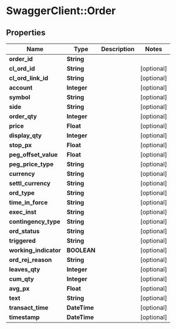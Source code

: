 # SwaggerClient::Order

## Properties
Name | Type | Description | Notes
------------ | ------------- | ------------- | -------------
**order_id** | **String** |  | 
**cl_ord_id** | **String** |  | [optional] 
**cl_ord_link_id** | **String** |  | [optional] 
**account** | **Integer** |  | [optional] 
**symbol** | **String** |  | [optional] 
**side** | **String** |  | [optional] 
**order_qty** | **Integer** |  | [optional] 
**price** | **Float** |  | [optional] 
**display_qty** | **Integer** |  | [optional] 
**stop_px** | **Float** |  | [optional] 
**peg_offset_value** | **Float** |  | [optional] 
**peg_price_type** | **String** |  | [optional] 
**currency** | **String** |  | [optional] 
**settl_currency** | **String** |  | [optional] 
**ord_type** | **String** |  | [optional] 
**time_in_force** | **String** |  | [optional] 
**exec_inst** | **String** |  | [optional] 
**contingency_type** | **String** |  | [optional] 
**ord_status** | **String** |  | [optional] 
**triggered** | **String** |  | [optional] 
**working_indicator** | **BOOLEAN** |  | [optional] 
**ord_rej_reason** | **String** |  | [optional] 
**leaves_qty** | **Integer** |  | [optional] 
**cum_qty** | **Integer** |  | [optional] 
**avg_px** | **Float** |  | [optional] 
**text** | **String** |  | [optional] 
**transact_time** | **DateTime** |  | [optional] 
**timestamp** | **DateTime** |  | [optional] 


